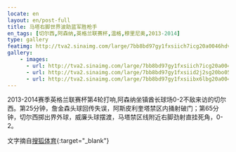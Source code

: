 ```yaml
---
locate: en
layout: en/post-full
title: 马塔右脚世界波助蓝军胜枪手
en_tags: [切尔西,阿森纳,英格兰联赛杯,温格,穆里尼奥,2013-2014]
type: gallery
featimg: http://tva2.sinaimg.com/large/7bb8bd97gy1fxsiich7icg20a0046hdv.gif
gallery:
    - images:
      - url: http://tva2.sinaimg.com/large/7bb8bd97gy1fxsiich7icg20a0046hdv.gif
      - url: http://tva2.sinaimg.com/large/7bb8bd97gy1fxsiid2j2sg20bo05au0y.gif
      - url: http://tva2.sinaimg.com/large/7bb8bd97gy1fxsiibx6lbg20a004iu0z.gif
---
```


2013-2014赛季英格兰联赛杯第4轮打响,阿森纳坐镇酋长球场0-2不敌来访的切尔西。第25分钟，詹金森头球回传失误，阿斯皮利奎塔禁区内捅射破门；第65分钟，切尔西掷出界外球，威廉头球摆渡，马塔禁区线附近右脚劲射直挂死角，0-2。

文字摘自[搜狐体育](http://sports.sohu.com/20131030/n389189600.shtml){:target="_blank"}